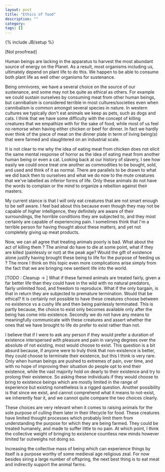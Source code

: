 ```yaml
---
layout: post
title: "Ethics of food"
description: ""
category:
tags: []
---
```

{% include JB/setup %}

[Not proofread]

Human beings are lacking in the apparatus to harvest the most abundant source of energy on the Planet.
As a result, most organisms including us, ultimately depend on plant life to do this.
We happen to be able to consume both plant life as well other organisms for sustenance.

Being omnivores, we have a several choice on the source of our sustenance, and some may not be quite as ethical as others.
For example we could sustain ourselves by consuming meat from other human beings, but cannibalism is considered
terrible in most cultures/societies even when cannibalism is common amongst several species in nature.
In western cultures we typically don't eat animals we keep as pets, such as dogs and cats.
I think that we have some difficulty with the concept of killing creatures that we empathize with for the sake of food,
while most of us feel no remorse when having either chicken or beef for dinner.
In fact we hardly ever think of the piece of meat on the dinner plate in term of living being(s) that were farmed and slaughtered on an industrial scale.

It is not clear to me why the idea of eating meat from chicken does not elicit the same mental response of horror as the idea of eating meat from another human being or even a cat.
Looking back at our history of slavery, I see how easily we could once treat one another as commodities to be bought, sold, and used and think of it as normal.
There are parallels to be drawn to what we did back then to ourselves and what we do now to the mute creatures that we've labelled as inferior forms of life.
Only these animals do not have the words to complain or the mind to organize a rebellion against their masters.

My current stance is that I will only eat creatures that are not smart enough to be self aware.
I feel bad about this because even though they may not be capable of higher intelligence,
they definitely are aware of their surroundings, the horrible conditions they are subjected to,
and they most certainly are capable of experiencing pain.
I sometimes think that I'm a terrible person for having thought about these matters, and yet not completely giving up meat products.


Now, we can all agree that treating animals poorly is bad. What about the act of killing them ?
The animal do have to die at some point, what if they are killed (painlessly or not) at the peak age?
Would the gift of existence alone justify having brought these being to life for the purpose of feeding us ?
The more I think on this topic even more complications arise simply from the fact that we are bringing new sentient life into the world.

[TODO : Cleanup -> ]
What if these farmed animals are treated fairly, given a far better life than they could have in the wild with no natural predators,
fairly unlimited food, and freedom to reproduce. What if the only bargain, is that in return they are subjected to premature termination.
Would that be ethical? It is certainly not possible to have these creatures choose between no existence vs a cushy life and then being painlessly terminated. This is partly because, the choice to exist only becomes available only after the being has come into existence. Secondly we do not have any means to meaningfully communicate with these creatures and assert whether the ones that we have brought to life do prefer to exist rather than not.

I believe that if I were to ask any person if they would prefer a duration of existence interspersed with pleasure and pain in varying degrees over the absolute of not existing, most would choose to exist. This question is a bit absurd because, if anyone were to truly think that
non-existence is better, they could choose to terminate their existence, but this I think is very rare. Only when human beings are pushed to extremes of pain, over time, and with no hope of improving their situation do people opt to end their existence, while the vast majority hold
on dearly to their existence and try to prolong their existence. So asking these individuals if they would choose to bring to existence beings which are mostly limited in the range of experience but existing nonetheless is a rigged question. Another possibility is that since we exist, and cannot comprehend what it means to not-exist, we inherently fear it, and we cannot quite compare the two choices clearly.

These choices are very relevant when it comes to raising animals for the sole purpose of culling them later in their lifecycle for food. These creatures have limited thought processes which probably limit them from understanding the purpose for which they are being farmed. They could be treated humanely, and made to suffer little to no pain. At which point, I think the collective weight of bringing to existence countless new minds however limited far outweighs not doing so.

Increasing the collective mass of being which can experience things by itself is a purpose worthy of some medieval age religious zeal. For now besides siring a large number of offspring, the next best thing is to eat meat and indirectly support the animal farms.



